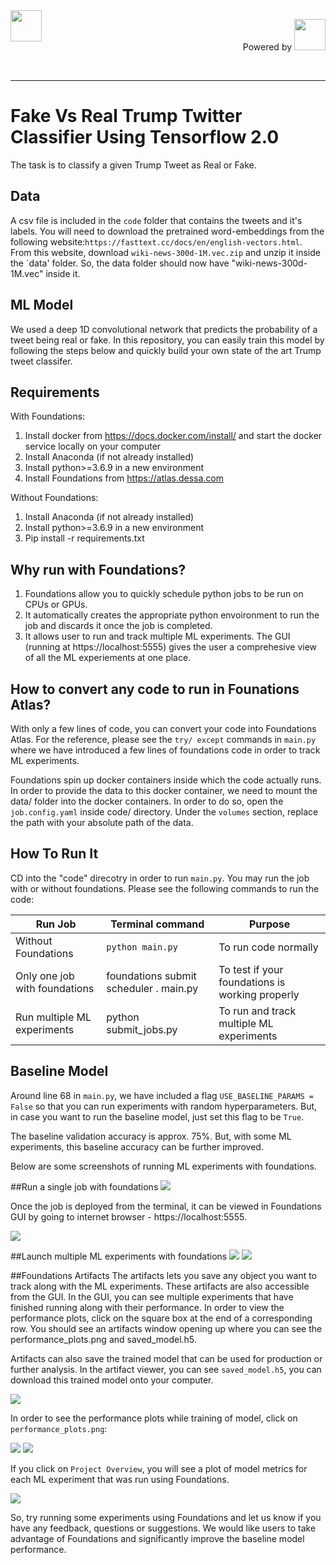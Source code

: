 <img style="float: left;" src="https://dessa.com/wp-content/uploads/2018/05/dessa_logo.svg" height="50">
<p align="right"> Powered by <img src="https://cloud.google.com/_static/images/cloud/icons/favicons/onecloud/super_cloud.png" height="50" width="50" >
</p>
<br>
<hr>

# Fake Vs Real Trump Twitter Classifier Using Tensorflow 2.0
The task is to classify a given Trump Tweet as Real or Fake. 

## Data
A csv file is included in the `code` folder that contains the tweets and it's labels.
You will need to download the pretrained word-embeddings from the following website:`https://fasttext.cc/docs/en/english-vectors.html`. From this website, download `wiki-news-300d-1M.vec.zip` and unzip it inside the `data' folder. So, the data folder should now have "wiki-news-300d-1M.vec" inside it. 


## ML Model
We used a deep 1D convolutional network that predicts the probability of a tweet being real or fake. In this repository, you can easily train this model by following the steps below and quickly build your own state of the art Trump tweet classifer.

## Requirements
With Foundations:
1) Install docker from https://docs.docker.com/install/ and start the docker service locally on your computer
2) Install Anaconda (if not already installed)
3) Install python>=3.6.9 in a new environment
4) Install Foundations  from https://atlas.dessa.com

Without Foundations:
1) Install Anaconda (if not already installed)
2) Install python>=3.6.9 in a new environment
3) Pip install -r requirements.txt


## Why run with Foundations?
1) Foundations allow you to quickly schedule python jobs to be run on CPUs or GPUs.
2) It automatically creates the appropriate python envoironment to run the job and discards it once the job is completed.
3) It allows user to run and track multiple ML experiments. The GUI (running at https://localhost:5555) gives the user a comprehesive view of all the ML experiements at one place.


## How to convert any code to run in Founations Atlas?
With only a few lines of code, you can convert your code into Foundations Atlas. For the reference, please see the `try/ except` commands in `main.py` where we have introduced a few lines of foundations code in order to track ML experiments. 

Foundations spin up docker containers inside which the code actually runs. In order to provide the data to this docker container, we need to mount the data/ folder into the docker containers. In order to do so, open the `job.config.yaml` inside code/ directory. Under the `volumes` section, replace the path with your absolute path of the data. 

## How To Run It
CD into the "code" direcotry in order to run `main.py`. You may run the job with or without foundations. Please see the following commands to run the code:


| Run Job           | Terminal command                |   Purpose              |   
|----------------|--------------------------|-----------------------------------|
|      Without Foundations     | `python main.py`           | To run code normally               |                          
| Only one job with foundations| foundations submit scheduler . main.py       | To test if your foundations is working properly                 |
|      Run multiple ML experiments    | python submit_jobs.py                   | To run and track multiple ML experiments                 |


## Baseline Model
Around line 68 in `main.py`, we have included a flag `USE_BASELINE_PARAMS = False` so that you can run experiments with random hyperparameters. But, in case you want to run the baseline model, just set this flag to be `True`.

The baseline validation accuracy is approx. 75%. But, with some ML experiments, this baseline accuracy can be further improved.


Below are some screenshots of running ML experiments with foundations.

##Run a single job with foundations
![](code/images/single_deploy_cli.png)

Once the job is deployed from the terminal, it can be viewed in Foundations GUI by going to internet browser - https://localhost:5555.

![](code/images/single_job_running_gui.png)


##Launch multiple ML experiments with foundations
![](code/images/submit_jobs_cli.png)
![](code/images/multiple_experiments_gui.png)

##Foundations Artifacts
The artifacts lets you save any object you want to track along with the ML experiments. These artifacts are also accessible from the GUI.
In the GUI, you can see multiple experiments that have finished running along with their performance. In order to view the performance plots, click on the square box at the end of a corresponding row. You should see an artifacts window opening up where you can see the performance_plots.png and saved_model.h5.

Artifacts can also save the trained model that can be used for production or further analysis. In the artifact viewer, you can see `saved_model.h5`, you can download this trained model onto your computer.

![](code/images/artifacts_viewer.png)

In order to see the performance plots while training of model, click on `performance_plots.png`:

![](code/images/view_artifact_1.png)
![](code/images/view_artifact_2.png)



If you click on `Project Overview`, you will see a plot of model metrics for each ML experiment that was run using Foundations.

![](code/images/metrics_tracking_per_experiment.png)

So, try running some experiments using Foundations and let us know if you have any feedback, questions or suggestions. We would like users to take advantage of Foundations and significantly improve the baseline model performance.











